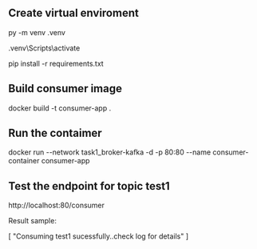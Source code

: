 ## Create virtual enviroment
py -m venv .venv

.venv\Scripts\activate

pip install -r requirements.txt


## Build consumer image
docker build -t consumer-app .

## Run the contaimer
docker run --network task1_broker-kafka -d -p 80:80 --name consumer-container consumer-app

## Test the endpoint for topic test1

http://localhost:80/consumer


Result sample:

[
    "Consuming test1 sucessfully..check log for details"
]

